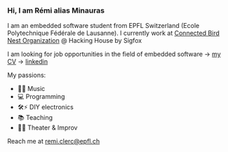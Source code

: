 ### Hi, I am Rémi alias Minauras

I am an embedded software student from EPFL Switzerland (Ecole Polytechnique Fédérale de Lausanne).
I currently work at [Connected Bird Nest Organization](https://github.com/ConnectedBirdNest) @ Hacking House by Sigfox

I am looking for job opportunities in the field of embedded software
-> [my CV](https://github.com/Minauras/Minauras/blob/master/CV_clerc.pdf)
-> [linkedin](https://www.linkedin.com/in/remiclerc/)

My passions:
- 🎸🎹 Music
- 💻 Programming
- 🛠⚡ DIY electronics
- 📚 Teaching
- 🕺💃 Theater & Improv

Reach me at remi.clerc@epfl.ch
